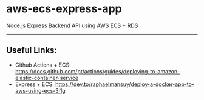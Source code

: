 # aws-ecs-express-app
Node.js Express Backend API using AWS ECS + RDS

---
## Useful Links:

- Github Actions + ECS: https://docs.github.com/pt/actions/guides/deploying-to-amazon-elastic-container-service
- Express + ECS: https://dev.to/raphaelmansuy/deploy-a-docker-app-to-aws-using-ecs-3i1g

